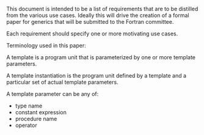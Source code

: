 This document is intended to be a list of requirements that are to be distilled
from the various use cases.   Ideally this will drive the creation of a formal
paper for generics that will be submitted to the Fortran committee.

Each requirement should specify one or more motivating use cases.



Terminology used in this paper:

A template is a program unit that is parameterized by one or more
template parameters.

A template instantiation is the program unit defined by a template and
a particular set of actual template parameters.

A template parameter can be any of:
  - type name
  - constant expression
  - procedure name
  - operator
